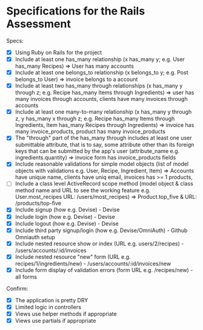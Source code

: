 # Specifications for the Rails Assessment

Specs:
- [X] Using Ruby on Rails for the project
- [X] Include at least one has_many relationship (x has_many y; e.g. User has_many Recipes) => User has many accounts
- [X] Include at least one belongs_to relationship (x belongs_to y; e.g. Post belongs_to User) => invoice belongs to a account
- [X] Include at least two has_many through relationships (x has_many y through z; e.g. Recipe has_many Items through Ingredients) => user has many invoices through accounts, clients have many invoices through accounts
- [X] Include at least one many-to-many relationship (x has_many y through z, y has_many x through z; e.g. Recipe has_many Items through  Ingredients, Item has_many Recipes through Ingredients) => invoice has many invoice_products, product has many invoice_products
- [X] The "through" part of the has_many through includes at least one user submittable attribute, that is to say, some attribute other than its foreign keys that can be submitted by the app's user (attribute_name e.g. ingredients.quantity) => invoice form has invoice_products fields
- [X] Include reasonable validations for simple model objects (list of model objects with validations e.g. User, Recipe, Ingredient, Item) => Accounts have unique name, clients have uniq email, invoices has >= 1 products,
- [ ] Include a class level ActiveRecord scope method (model object & class method name and URL to see the working feature e.g. User.most_recipes URL: /users/most_recipes) => Product.top_five & URL: /products/top-five
- [X] Include signup (how e.g. Devise) - Devise
- [X] Include login (how e.g. Devise) - Devise
- [X] Include logout (how e.g. Devise) - Devise
- [X] Include third party signup/login (how e.g. Devise/OmniAuth) - Github Omniauth setup
- [X] Include nested resource show or index (URL e.g. users/2/recipes) - /users/accounts/:id/invoices
- [X] Include nested resource "new" form (URL e.g. recipes/1/ingredients/new) - /users/accounts/:id/invoices/new
- [X] Include form display of validation errors (form URL e.g. /recipes/new) - all forms  

Confirm:
- [X] The application is pretty DRY
- [X] Limited logic in controllers
- [X] Views use helper methods if appropriate
- [X] Views use partials if appropriate
